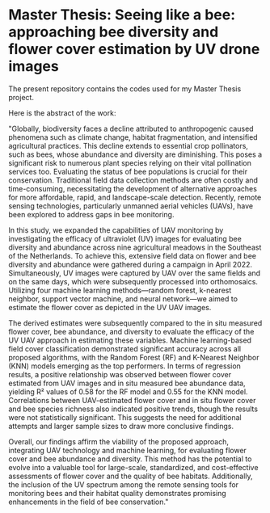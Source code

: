 # Master Thesis: Seeing like a bee: approaching bee diversity and flower cover estimation by UV drone images

The present repository contains the codes used for my Master Thesis project.

Here is the abstract of the work:

"Globally, biodiversity faces a decline attributed to anthropogenic caused phenomena such as climate change, habitat fragmentation, and intensified agricultural practices. 
This decline extends to essential crop pollinators, such as bees, whose abundance and diversity are diminishing. This poses a significant risk to numerous plant species relying on their vital pollination services too. 
Evaluating the status of bee populations is crucial for their conservation. Traditional field data collection methods are often costly and time-consuming, necessitating the development of alternative approaches for more affordable, 
rapid, and landscape-scale detection. Recently, remote sensing technologies, particularly unmanned aerial vehicles (UAVs), have been explored to address gaps in bee monitoring.

In this study, we expanded the capabilities of UAV monitoring by investigating the efficacy of ultraviolet (UV) images for evaluating bee diversity and abundance across nine agricultural meadows in the Southeast of the Netherlands. 
To achieve this, extensive field data on flower and bee diversity and abundance were gathered during a campaign in April 2022. Simultaneously, UV images were captured by UAV over the same fields and on the same days, which were 
subsequently processed into orthomosaics. Utilizing four machine learning methods—random forest, k-nearest neighbor, support vector machine, and neural network—we aimed to estimate the flower cover as depicted in the UV UAV images.

The derived estimates were subsequently compared to the in situ measured flower cover, bee abundance, and diversity to evaluate the efficacy of the UV UAV approach in estimating these variables.
Machine learning-based field cover classification demonstrated significant accuracy across all proposed algorithms, with the Random Forest (RF) and K-Nearest Neighbor (KNN) models emerging as the top performers.
In terms of regression results, a positive relationship was observed between flower cover estimated from UAV images and in situ measured bee abundance data, yielding R² values of 0.58 for the RF model and 0.55 for the KNN model. 
Correlations between UAV-estimated flower cover and in situ flower cover and bee species richness also indicated positive trends, though the results were not statistically significant. 
This suggests the need for additional attempts and larger sample sizes to draw more conclusive findings.

Overall, our findings affirm the viability of the proposed approach, integrating UAV technology and machine learning, for evaluating flower cover and bee abundance and diversity. 
This method has the potential to evolve into a valuable tool for large-scale, standardized, and cost-effective assessments of flower cover and the quality of bee habitats. 
Additionally, the inclusion of the UV spectrum among the remote sensing tools for monitoring bees and their habitat quality demonstrates promising enhancements in the field of bee conservation."
